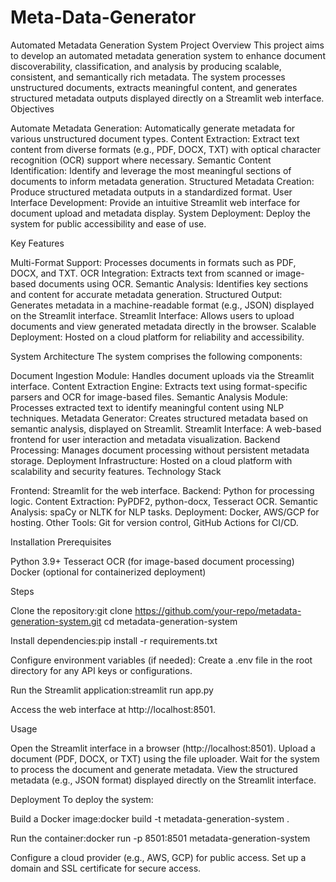 # Meta-Data-Generator
Automated Metadata Generation System Project Overview This project aims to develop an automated metadata generation system to enhance document discoverability, classification, and analysis by producing scalable, consistent, and semantically rich metadata. The system processes unstructured documents, extracts meaningful content, and generates structured metadata outputs displayed directly on a Streamlit web interface. Objectives

Automate Metadata Generation: Automatically generate metadata for various unstructured document types. Content Extraction: Extract text content from diverse formats (e.g., PDF, DOCX, TXT) with optical character recognition (OCR) support where necessary. Semantic Content Identification: Identify and leverage the most meaningful sections of documents to inform metadata generation. Structured Metadata Creation: Produce structured metadata outputs in a standardized format. User Interface Development: Provide an intuitive Streamlit web interface for document upload and metadata display. System Deployment: Deploy the system for public accessibility and ease of use.

Key Features

Multi-Format Support: Processes documents in formats such as PDF, DOCX, and TXT. OCR Integration: Extracts text from scanned or image-based documents using OCR. Semantic Analysis: Identifies key sections and content for accurate metadata generation. Structured Output: Generates metadata in a machine-readable format (e.g., JSON) displayed on the Streamlit interface. Streamlit Interface: Allows users to upload documents and view generated metadata directly in the browser. Scalable Deployment: Hosted on a cloud platform for reliability and accessibility.

System Architecture The system comprises the following components:

Document Ingestion Module: Handles document uploads via the Streamlit interface. Content Extraction Engine: Extracts text using format-specific parsers and OCR for image-based files. Semantic Analysis Module: Processes extracted text to identify meaningful content using NLP techniques. Metadata Generator: Creates structured metadata based on semantic analysis, displayed on Streamlit. Streamlit Interface: A web-based frontend for user interaction and metadata visualization. Backend Processing: Manages document processing without persistent metadata storage. Deployment Infrastructure: Hosted on a cloud platform with scalability and security features.
Technology Stack

Frontend: Streamlit for the web interface. Backend: Python for processing logic. Content Extraction: PyPDF2, python-docx, Tesseract OCR. Semantic Analysis: spaCy or NLTK for NLP tasks. Deployment: Docker, AWS/GCP for hosting. Other Tools: Git for version control, GitHub Actions for CI/CD.

Installation Prerequisites

Python 3.9+ Tesseract OCR (for image-based document processing) Docker (optional for containerized deployment)

Steps

Clone the repository:git clone https://github.com/your-repo/metadata-generation-system.git cd metadata-generation-system

Install dependencies:pip install -r requirements.txt

Configure environment variables (if needed): Create a .env file in the root directory for any API keys or configurations.

Run the Streamlit application:streamlit run app.py

Access the web interface at http://localhost:8501.

Usage

Open the Streamlit interface in a browser (http://localhost:8501). Upload a document (PDF, DOCX, or TXT) using the file uploader. Wait for the system to process the document and generate metadata. View the structured metadata (e.g., JSON format) displayed directly on the Streamlit interface.

Deployment To deploy the system:

Build a Docker image:docker build -t metadata-generation-system .

Run the container:docker run -p 8501:8501 metadata-generation-system

Configure a cloud provider (e.g., AWS, GCP) for public access. Set up a domain and SSL certificate for secure access.
